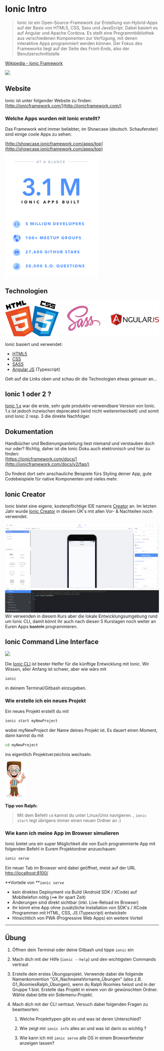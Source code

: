# Ionic Intro

> Ionic ist ein Open-Source-Framework zur Erstellung von Hybrid-Apps auf der Basis von HTML5, CSS, Sass und JavaScript. Dabei basiert es auf Angular und Apache Cordova. Es stellt eine Programmbibliothek aus verschiedenen Komponenten zur Verfügung, mit denen interaktive Apps programmiert werden können. Der Fokus des Frameworks liegt auf der Seite des Front-Ends, also der Benutzerschnittstelle

[Wikipedia - Ionic Framework](https://enz.lu/7t)

![](https://camo.githubusercontent.com/37a6df450ce824e202f7e1df124bafc3a3156a1d/687474703a2f2f646e6469676974616c2e6e65742f77702d636f6e74656e742f75706c6f6164732f323031352f30332f696f6e69632d6c6f676f2d626c6f672d373637783335352e706e67)

## Website

Ionic ist unter folgender Website zu finden:  
[http://ionicframework.com/](http://ionicframework.com/)

### Welche Apps wurden mit Ionic erstellt?

Das Framework wird immer beliebter, im Showcase \(deutsch. Schaufenster\) sind einige coole Apps zu sehen:

[http://showcase.ionicframework.com/apps/top](http://showcase.ionicframework.com/apps/top)

![](/_allgemein/ionic-usage.png)

## Technologien

![](/tag1/html_css_angular.png)

Ionic basiert und verwendet:

* [HTML5](https://de.wikipedia.org/wiki/HTML5)
* [CSS](https://de.wikipedia.org/wiki/Cascading_Style_Sheets)
* [SASS](http://sass-lang.com/)
* [Angular JS](https://angularjs.org/) \(Typescript\)

Geh auf die Links oben und schau dir die Technologien etwas genauer an...

## Ionic 1 oder 2 ?

[Ionic 1.x](http://ionicframework.com/docs/v1/) war die erste, sehr gute produktiv verwendbare Version von Ionic. 1.x ist jedoch inzwischen deprecated \(wird nicht weiterentwickelt\) und somit sind Ionic 2 resp. 3 die direkte Nachfolger.

## Dokumentation

Handbücher und Bedienungsanleitung liest niemand und verstauben doch nur oder? Richtig, daher ist die Ionic Doku auch elektronisch und hier zu finden:  
[https://ionicframework.com/docs/](http://ionicframework.com/docs/v2/faq/)

Du findest dort sehr anschauliche Beispiele fürs Styling deiner App, gute Codebeispiele für native Komponenten und vieles mehr.

## Ionic Creator

Ionic bietet eine eigene, kostenpflichtige IDE namens [Creator](https://creator.ionic.io/app/login) an. Im letzten Jahr wurde [Ionic Creator](https://creator.ionic.io/app/login) in diesem ÜK's mit allen Vor- & Nachteilen noch verwendet.

![](/tag1/ionic_creator.png)  
Wir verwenden in diesem Kurs aber die lokale Entwicklungsumgebung rund um Ionic CLI, damit könnt ihr auch nach diesen 5 Kurstagen noch weiter an Euren Apps ~~basteln~~ programmieren.

## Ionic Command Line Interface

![](https://ionicframework.com/img/docs/symbols/docs-cli-symbol@2x.png)

Die [Ionic CLI](https://ionicframework.com/docs/cli/) ist bester Helfer für die künftige Entwicklung mit Ionic. Wir Wissen, aller Anfang ist schwer, aber wie wärs mit

```bash
ionic
```

in deinem Terminal/Gitbash einzugeben.

### Wie erstelle ich ein neues Projekt

Ein neues Projekt erstellt du mit

```bash
ionic start myNewProject
```

wobei myNewProject der Name deines Projekt ist. Es dauert einen Moment, dann kannst du mit

```bash
cd myNewProject
```

ins eigentlich Projektverzeichnis wechseln.

![](/_allgemein/ralph_tipp.png)

**Tipp von Ralph:**

> Mit dem Befehl `cd` kannst du unter Linux/Unix navigieren. , `ionic start` legt übrigens immer einen neuen Ordner an :\)

### Wie kann ich meine App im Browser simulieren

Ionic bietet uns ein super Möglichkeit die von Euch programmierte App mit folgenden Befehl in Eurem Projektordner anzuschauen:

```bash
ionic serve
```

Ein neuer Tab im Browser wird dabei geöffnet, meist auf der URL [http://localhost:8100/](http://localhost:8100/)

**Vorteile von **`ionic serve`

* kein direktes Deployment via Build \(Android SDK / XCode\) auf Mobiltelefon nötig \(==&gt; Ihr spart Zeit\)
* Änderungen sind direkt sichtbar \(inkl. Live-Reload im Browser\)
* Ihr könnt eine App ohne zusätzliche Installation von SDK's / XCode Programmen mit HTML, CSS, JS \(Typescript\) entwickeln
* Hinsichtlich von PWA \(Progressive Web Apps\) ein weitere Vorteil

---

## Übung

1. Öffnen dein Terminal oder deine Gitbash und tippe `ionic` ein

2. Mach dich mit der Hilfe \(`ionic --help`\) und den wichtigsten Commands vertraut

3. Erstelle dein erstes Übungsprojekt. Verwende dabei die folgende Namenkonvention "GX\_NachnameVorname\_Übungen" \(also z.B. G1\_RoomiesRalph\_Übungen\), wenn du Ralph Roomies heisst und in der Gruppe 1 bist. Erstelle das Projekt in einem von dir gewünschten Ordner.  Wähle dabei bitte ein Sidemenu-Projekt.

4. Mach dich mit der CLI vertraut. Versuch dabei folgenden Fragen zu beantworten:

   1. Welche Projekttypen gibt es und was ist deren Unterschied?

   2. Wie zeigt mir `ionic info` alles an und was ist darin so wichtig ?

   3. Wie kann ich mit `ionic serve` alle OS in einem Browserfenster anzeigen lassen?



